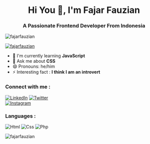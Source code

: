 <!-- ### Hi there 👋 -->

<h1 align="center">
Hi You 👋, I'm Fajar Fauzian</h1>
<h3 font-family="Poppins, sans-serif" align="center">A Passionate Frontend Developer From Indonesia</h3>

<p align="left"> <img src="https://komarev.com/ghpvc/?username=muhamadrizkihasan&label=Profile%20views&color=0e75b6&style=flat" alt="fajarfauzian" /> </p>

<p align="left"> <a href="https://github.com/ryo-ma/github-profile-trophy"><img src="https://github-profile-trophy.vercel.app/?username=fajarfauzian" alt="fajarfauzian" /></a> </p>

- 🌱 I'm currently learning **JavaScript**
- 💬 Ask me about **CSS**
- 😄 Pronouns: he/him
- ⚡ Interesting fact : **I think I am an introvert**

<h3 align="left">Connect with me :</h3>
<div align="left">
  <a href="https://www.linkedin.com/in/fajar-fauzian-153220277/"><img alt="LinkedIn" src="https://img.shields.io/badge/linkedin-%230077B5.svg?style=for-the-badge&logo=linkedin&logoColor=white"/></a>
<a href="https://twitter.com/justtzyn_"><img alt="Twitter" src="https://img.shields.io/badge/Twitter-2CA5E0?style=for-the-badge&logo=twitter&logoColor=white" /></a>
</div>
   <a href="https://www.instagram.com/zfosix/"><img alt="Instagram" src="https://img.shields.io/badge/Instagram-E4405F?style=for-the-badge&logo=instagram&logoColor=white"/></a>
</div>
   
</p>
<h3 align="left">Languages :</h3>
<div align="left">
  <img alt="Html" src="https://img.shields.io/badge/HTML-%23323330.svg?style=for-the-badge&logo=html&logoColor=%23F7DF1E"/> 
  <img alt="Css" src="https://img.shields.io/badge/CSS-%2314354C.svg?style=for-the-badge&logo=CSS&logoColor=white"/>
  <img alt="Php" src="https://img.shields.io/badge/PHP-00599C?style=for-the-badge&logo=php&logoColor=white"/>
</div>

   <p>
      <img
        align="left"
        src="https://github-readme-stats.vercel.app/api/top-langs?username=fajarfauzian&show_icons=true&locale=en&layout=compact"
        alt="fajarfauzian"
      />
    </p>

